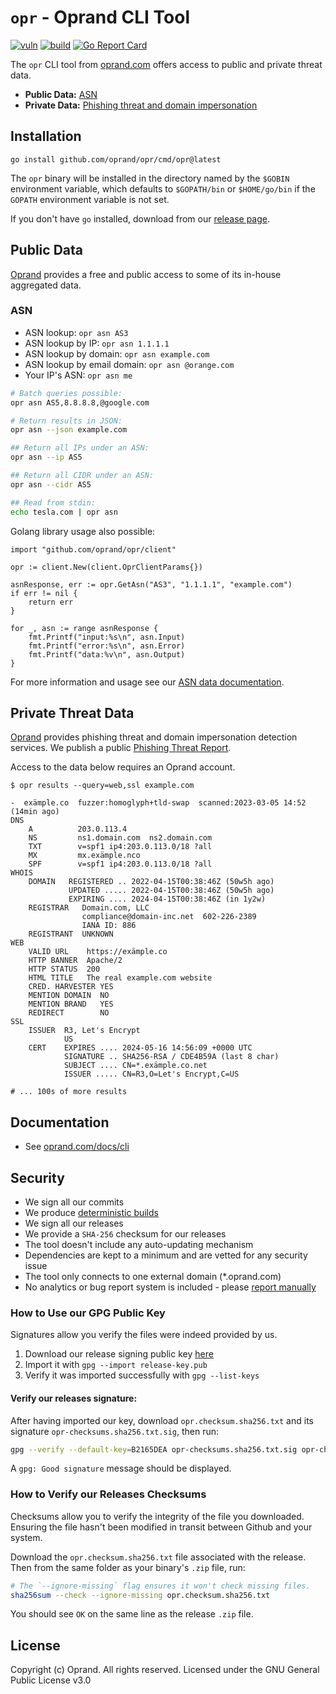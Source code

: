 # `opr` - Oprand CLI Tool

[![vuln](https://github.com/oprand/opr/actions/workflows/vuln.yml/badge.svg?branch=master)](https://github.com/oprand/opr/actions/workflows/vuln.yml)
[![build](https://github.com/oprand/opr/actions/workflows/build.yml/badge.svg?branch=master)](https://github.com/oprand/opr/actions/workflows/build.yml)
[![Go Report Card](https://goreportcard.com/badge/github.com/oprand/opr)](https://goreportcard.com/report/github.com/oprand/opr)

The `opr` CLI tool from [oprand.com](https://oprand.com/) offers access to public and private threat data.

* **Public Data:** [ASN](#asn)
* **Private Data:** [Phishing threat and domain impersonation](#private-threat-data)

## Installation

```
go install github.com/oprand/opr/cmd/opr@latest
```

The `opr` binary will be installed in the directory named by the `$GOBIN` environment
variable, which defaults to `$GOPATH/bin` or `$HOME/go/bin` if the `GOPATH`
environment variable is not set.

If you don't have `go` installed, download from our [release page](https://github.com/oprand/opr/releases).

## Public Data

[Oprand](https://oprand.com/) provides a free and public access to some of its in-house aggregated data.

### ASN

* ASN lookup: `opr asn AS3`
* ASN lookup by IP: `opr asn 1.1.1.1`
* ASN lookup by domain: `opr asn example.com`
* ASN lookup by email domain: `opr asn @orange.com`
* Your IP's ASN: `opr asn me`

```bash
# Batch queries possible:
opr asn AS5,8.8.8.8,@google.com

# Return results in JSON:
opr asn --json example.com

## Return all IPs under an ASN:
opr asn --ip AS5

## Return all CIDR under an ASN:
opr asn --cidr AS5

## Read from stdin:
echo tesla.com | opr asn
```

Golang library usage also possible:
```golang
import "github.com/oprand/opr/client"

opr := client.New(client.OprClientParams{})

asnResponse, err := opr.GetAsn("AS3", "1.1.1.1", "example.com")
if err != nil {
    return err
}

for _, asn := range asnResponse {
    fmt.Printf("input:%s\n", asn.Input)
    fmt.Printf("error:%s\n", asn.Error)
    fmt.Printf("data:%v\n", asn.Output)
}
```

For more information and usage see our [ASN data documentation](https://oprand.com/asn/).


## Private Threat Data

[Oprand](https://oprand.com/) provides phishing threat and domain impersonation detection services.
We publish a public [Phishing Threat Report](https://oprand.com/report).

Access to the data below requires an Oprand account.

```
$ opr results --query=web,ssl example.com

-  exämple.co  fuzzer:homoglyph+tld-swap  scanned:2023-03-05 14:52 (14min ago)
DNS
    A          203.0.113.4
    NS         ns1.domain.com  ns2.domain.com
    TXT        v=spf1 ip4:203.0.113.0/18 ?all
    MX         mx.exämple.nco
    SPF        v=spf1 ip4:203.0.113.0/18 ?all
WHOIS
    DOMAIN   REGISTERED .. 2022-04-15T00:38:46Z (50w5h ago)
             UPDATED ..... 2022-04-15T00:38:46Z (50w5h ago)
             EXPIRING .... 2024-04-15T00:38:46Z (in 1y2w)
    REGISTRAR   Domain.com, LLC
                compliance@domain-inc.net  602-226-2389
                IANA ID: 886
    REGISTRANT  UNKNOWN
WEB
    VALID URL    https://exämple.co
    HTTP BANNER  Apache/2
    HTTP STATUS  200
    HTML TITLE   The real example.com website
    CRED. HARVESTER YES
    MENTION DOMAIN  NO
    MENTION BRAND   YES
    REDIRECT        NO
SSL
    ISSUER  R3, Let's Encrypt
            US
    CERT    EXPIRES .... 2024-05-16 14:56:09 +0000 UTC
            SIGNATURE .. SHA256-RSA / CDE4B59A (last 8 char)
            SUBJECT .... CN=*.exämple.co.net
            ISSUER ..... CN=R3,O=Let's Encrypt,C=US

# ... 100s of more results
```



## Documentation

- See [oprand.com/docs/cli](https://oprand.com/docs/cli)

## Security

- We sign all our commits
- We produce [deterministic builds](https://en.wikipedia.org/wiki/Reproducible_builds)
- We sign all our releases
- We provide a `SHA-256` checksum for our releases
- The tool doesn't include any auto-updating mechanism
- Dependencies are kept to a minimum and are vetted for any security issue
- The tool only connects to one external domain (*.oprand.com)
- No analytics or bug report system is included - please [report manually](https://github.com/oprand/opr/issues)

### How to Use our GPG Public Key

Signatures allow you verify the files were indeed provided by us. 

1. Download our release signing public key [here](https://oprand.com/.well-known/release-key.pub)
2. Import it with `gpg --import release-key.pub`
3. Verify it was imported successfully with `gpg --list-keys`

#### Verify our releases signature:

After having imported our key, download `opr.checksum.sha256.txt` and its signature `opr-checksums.sha256.txt.sig`, then run:

```bash
gpg --verify --default-key=B2165DEA opr-checksums.sha256.txt.sig opr-checksums.sha256.txt
```

A `gpg: Good signature` message should be displayed.

### How to Verify our Releases Checksums

Checksums allow you to verify the integrity of the file you downloaded. Ensuring the file hasn't been modified in transit between Github and your system.

Download the `opr.checksum.sha256.txt` file associated with the release. Then from the same folder as your binary's `.zip` file, run:

```bash
# The `--ignore-missing` flag ensures it won't check missing files. 
sha256sum --check --ignore-missing opr.checksum.sha256.txt
```

You should see `OK` on the same line as the release `.zip` file.


## License

Copyright (c) Oprand. All rights reserved.
Licensed under the GNU General Public License v3.0
